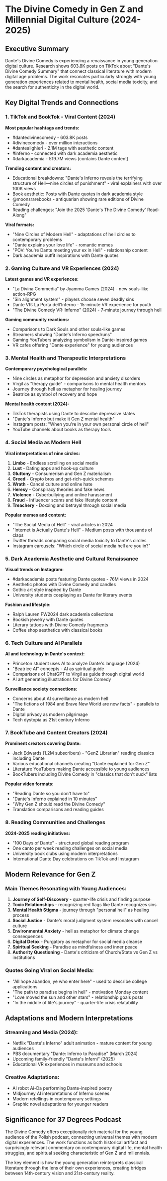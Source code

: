 # The Divine Comedy in Gen Z and Millennial Digital Culture (2024-2025)

## Executive Summary

Dante's Divine Comedy is experiencing a renaissance in young generation digital culture. Research shows 603.8K posts on TikTok about "Dante's Divine Comedy Summary" that connect classical literature with modern digital age problems. The work resonates particularly strongly with young generation experiences related to mental health, social media toxicity, and the search for authenticity in the digital world.

## Key Digital Trends and Connections

### 1. TikTok and BookTok - Viral Content (2024)

**Most popular hashtags and trends:**
- #dantedivinecomedy - 603.8K posts
- #divinecomedy - over million interactions
- #dantealighieri - 2.1M tags with aesthetic content
- #inferno - connected with dark academia aesthetic
- #darkacademia - 519.7M views (contains Dante content)

**Trending content and creators:**
- Educational breakdowns: "Dante's Inferno reveals the terrifying structure of Hell—nine circles of punishment" - viral explainers with over 100K views
- Book aesthetic: Posts with Dante quotes in dark academia style
- @moonsrarebooks - antiquarian showing rare editions of Divine Comedy
- Reading challenges: "Join the 2025 'Dante's The Divine Comedy' Read-Along"

**Viral formats:**
- "Nine Circles of Modern Hell" - adaptations of hell circles to contemporary problems
- "Dante explains your love life" - romantic memes
- "POV: You're Dante meeting your ex in Hell" - relationship content
- Dark academia outfit inspirations with Dante quotes

### 2. Gaming Culture and VR Experiences (2024)

**Latest games and VR experiences:**
- "La Divina Commedia" by Jyamma Games (2024) - new souls-like action-RPG
- "Sin alignment system" - players choose seven deadly sins
- Dante VR: La Porta dell'Inferno - 15-minute VR experience for youth
- "The Divine Comedy VR: Inferno" (2024) - 7-minute journey through hell

**Gaming community reactions:**
- Comparisons to Dark Souls and other souls-like games
- Streamers showing "Dante's Inferno speedruns"
- Gaming YouTubers analyzing symbolism in Dante-inspired games
- VR cafes offering "Dante experience" for young audiences

### 3. Mental Health and Therapeutic Interpretations

**Contemporary psychological parallels:**
- Nine circles as metaphor for depression and anxiety disorders
- Virgil as "therapy guide" - comparisons to mental health mentors
- Journey through hell as metaphor for healing journey
- Beatrice as symbol of recovery and hope

**Mental health content (2024):**
- TikTok therapists using Dante to describe depressive states
- "Dante's Inferno but make it Gen Z mental health"
- Instagram posts: "When you're in your own personal circle of hell"
- YouTube channels about books as therapy tools

### 4. Social Media as Modern Hell

**Viral interpretations of nine circles:**

1. **Limbo** - Endless scrolling on social media
2. **Lust** - Dating apps and hook-up culture
3. **Gluttony** - Consumerism and Gen Z materialism
4. **Greed** - Crypto bros and get-rich-quick schemes
5. **Wrath** - Cancel culture and online hate
6. **Heresy** - Conspiracy theories and fake news
7. **Violence** - Cyberbullying and online harassment
8. **Fraud** - Influencer scams and fake lifestyle content
9. **Treachery** - Doxxing and betrayal through social media

**Popular memes and content:**
- "The Social Media of Hell" - viral articles in 2024
- "Internet is Actually Dante's Hell" - Medium posts with thousands of claps
- Twitter threads comparing social media toxicity to Dante's circles
- Instagram carousels: "Which circle of social media hell are you in?"

### 5. Dark Academia Aesthetic and Cultural Renaissance

**Visual trends on Instagram:**
- #darkacademia posts featuring Dante quotes - 76M views in 2024
- Aesthetic photos with Divine Comedy and candles
- Gothic art style inspired by Dante
- University students cosplaying as Dante for literary events

**Fashion and lifestyle:**
- Ralph Lauren FW2024 dark academia collections
- Bookish jewelry with Dante quotes
- Literary tattoos with Divine Comedy fragments
- Coffee shop aesthetics with classical books

### 6. Tech Culture and AI Parallels

**AI and technology in Dante's context:**
- Princeton student uses AI to analyze Dante's language (2024)
- "Beatrice AI" concepts - AI as spiritual guide
- Comparisons of ChatGPT to Virgil as guide through digital world
- AI art generating illustrations for Divine Comedy

**Surveillance society connections:**
- Concerns about AI surveillance as modern hell
- "The fictions of 1984 and Brave New World are now facts" - parallels to Dante
- Digital privacy as modern pilgrimage
- Tech dystopia as 21st century Inferno

### 7. BookTube and Content Creators (2024)

**Prominent creators covering Dante:**
- Jack Edwards (1.2M subscribers) - "GenZ Librarian" reading classics including Dante
- Various educational channels creating "Dante explained for Gen Z"
- Literature YouTubers making Dante accessible to young audiences
- BookTubers including Divine Comedy in "classics that don't suck" lists

**Popular video formats:**
- "Reading Dante so you don't have to"
- "Dante's Inferno explained in 10 minutes"
- "Why Gen Z should read the Divine Comedy"
- Translation comparisons and reading guides

### 8. Reading Communities and Challenges

**2024-2025 reading initiatives:**
- "100 Days of Dante" - structured global reading program
- One canto per week reading challenges on social media
- University book clubs using modern interpretations
- International Dante Day celebrations on TikTok and Instagram

## Modern Relevance for Gen Z

### Main Themes Resonating with Young Audiences:

1. **Journey of Self-Discovery** - quarter-life crisis and finding purpose
2. **Toxic Relationships** - recognizing red flags like Dante recognizes sins
3. **Mental Health Stigma** - journey through "personal hell" as healing process
4. **Social Justice** - Dante's moral judgment system resonates with cancel culture
5. **Environmental Anxiety** - hell as metaphor for climate change consequences
6. **Digital Detox** - Purgatory as metaphor for social media cleanse
7. **Spiritual Seeking** - Paradise as mindfulness and inner peace
8. **Authority Questioning** - Dante's criticism of Church/State vs Gen Z vs institutions

### Quotes Going Viral on Social Media:

- "All hope abandon, ye who enter here" - used to describe college applications
- "The path to paradise begins in hell" - motivation Monday content
- "Love moved the sun and other stars" - relationship goals posts
- "In the middle of life's journey" - quarter-life crisis relatability

## Adaptations and Modern Interpretations

### Streaming and Media (2024):
- Netflix "Dante's Inferno" adult animation - mature content for young audiences
- PBS documentary "Dante: Inferno to Paradise" (March 2024)
- Upcoming family-friendly "Dante's Inferni" (2025)
- Educational VR experiences in museums and schools

### Creative Adaptations:
- AI robot Ai-Da performing Dante-inspired poetry
- Midjourney AI interpretations of Inferno scenes
- Modern retellings in contemporary settings
- Graphic novel adaptations for younger readers

## Significance for 37 Degrees Podcast

The Divine Comedy offers exceptionally rich material for the young audience of the Polish podcast, connecting universal themes with modern digital experiences. The work functions as both historical artifact and surprisingly relevant commentary on contemporary digital life, mental health struggles, and spiritual seeking characteristic of Gen Z and millennials.

The key element is how the young generation reinterprets classical literature through the lens of their own experiences, creating bridges between 14th-century vision and 21st-century reality.